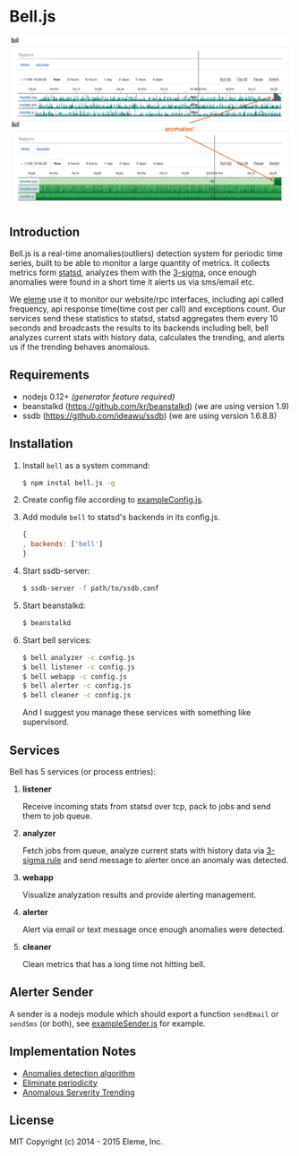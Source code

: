 Bell.js
=======

![snap](snap.png)

Introduction
------------

Bell.js is a real-time anomalies(outliers) detection system for periodic time
series, built to be able to monitor a large quantity of metrics. It collects
metrics form [statsd](https://github.com/etsy/statsd), analyzes them with the
[3-sigma](docs/design-notes.md), once enough anomalies were found in a short 
time it alerts us via sms/email etc.

We [eleme](github.com/eleme) use it to monitor our website/rpc interfaces,
including api called frequency, api response time(time cost per call) and
exceptions count. Our services send these statistics to statsd, statsd
aggregates them every 10 seconds and broadcasts the results to its backends
including bell, bell analyzes current stats with history data, calculates
the trending, and alerts us if the trending behaves anomalous.

Requirements
------------

- nodejs 0.12+ *(generator feature required)*
- beanstalkd (https://github.com/kr/beanstalkd) (we are using version 1.9)
- ssdb (https://github.com/ideawu/ssdb) (we are using version 1.6.8.8)

Installation
------------

1. Install `bell` as a system command:

    ```bash
    $ npm instal bell.js -g
    ```

2. Create config file according to [exampleConfig.js](exampleConfig.js).
3. Add module `bell` to statsd's backends in its config.js.

    ```js
    {
    , backends: ['bell']
    }
    ```

4. Start ssdb-server:

    ```bash
    $ ssdb-server -f path/to/ssdb.conf
    ```

5. Start beanstalkd:

    ```bash
    $ beanstalkd
    ```

6. Start bell services:

    ```bash
    $ bell analyzer -c config.js
    $ bell listener -c config.js
    $ bell webapp -c config.js
    $ bell alerter -c config.js
    $ bell cleaner -c config.js
    ```
    And I suggest you manage these services with something like supervisord.

Services
--------

Bell has 5 services (or process entries):

1. **listener**

    Receive incoming stats from statsd over tcp, pack to jobs and send them 
    to job queue.

2. **analyzer**

    Fetch jobs from queue, analyze current stats with history data via 
    [3-sigma rule](doc/design-notes.md)
    and send message to alerter once an anomaly was detected.

3. **webapp**

    Visualize analyzation results and provide alerting management.

4. **alerter**

    Alert via email or text message once enough anomalies were detected.

5. **cleaner**

    Clean metrics that has a long time not hitting bell.

Alerter Sender
---------------

A sender is a nodejs module which should export a function `sendEmail` or
`sendSms` (or both), see [exampleSender.js](exampleSender.js) for example.

Implementation Notes
--------------------

- [Anomalies detection algorithm](doc/design-notes.md#anomalies-detection-algorithm)
- [Eliminate periodicity](doc/design-notes.md#eliminate-periodicity)
- [Anomalous Serverity Trending](doc/design-notes.md#anomalous-serverity-trending)

License
-------

MIT Copyright (c) 2014 - 2015 Eleme, Inc.

